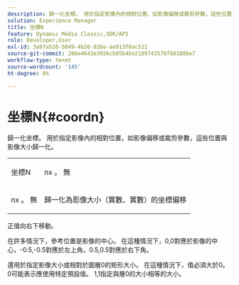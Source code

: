 ```yaml
---
description: 歸一化坐標。 用於指定影像內的相對位置，如影像偏移或裁剪參數，這些位置與影像大小歸一化。
solution: Experience Manager
title: 坐標N
feature: Dynamic Media Classic,SDK/API
role: Developer,User
exl-id: 3a97a520-5049-4b26-826e-ae913f0ac511
source-git-commit: 206e4643e3926cb85b4be2189743578f88180be7
workflow-type: tm+mt
source-wordcount: '145'
ht-degree: 0%

---
```


# 坐標N{#coordn}

歸一化坐標。 用於指定影像內的相對位置，如影像偏移或裁剪參數，這些位置與影像大小歸一化。

<table id="simpletable_EFA3111DC4B94BAF94715500DB4DD8FB"> 
 <tr class="strow"> 
  <td class="stentry"> <p><span class="codeph"> <span class="varname"> 坐標N</span> </span> </p> </td> 
  <td class="stentry"> <p><span class="codeph"> <span class="varname"> nx</span> </span>。 <span class="codeph"><span class="varname"> 無</span></span> </p></td> 
 </tr> 
 <tr class="strow"> 
  <td class="stentry"> <p><span class="codeph"> <span class="varname"> nx</span> </span>。 <span class="codeph"><span class="varname"> 無</span></span> </p></td> 
  <td class="stentry"> <p>歸一化為影像大小（實數、實數）的坐標偏移 </p></td> 
 </tr> 
</table>

正值向右下移動。

在許多情況下，參考位置是影像的中心。 在這種情況下，0,0對應於影像的中心，-0.5,-0.5對應於左上角，0.5,0.5對應於右下角。

還用於指定影像大小或相對於圖層0的矩形大小。 在這種情況下，值必須大於0。 0可能表示應使用特定預設值。 1,1指定與層0的大小相等的大小。
